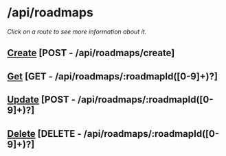 # /api/roadmaps 
*Click on a route to see more information about it.*

## [Create](create.md) [POST - /api/roadmaps/create]

## [Get](get/README.md) [GET - /api/roadmaps/:roadmapId([0-9]+)?]

## [Update](update/README.md) [POST - /api/roadmaps/:roadmapId([0-9]+)?]

## [Delete](delete.md) [DELETE - /api/roadmaps/:roadmapId([0-9]+)?]